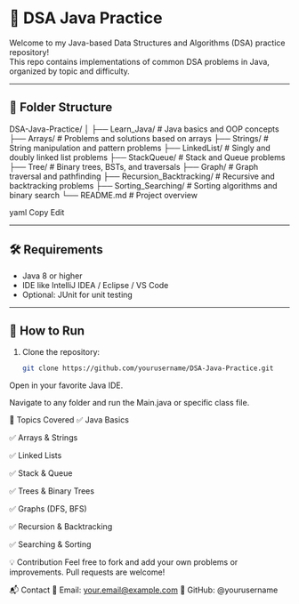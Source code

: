# 🧠 DSA Java Practice

Welcome to my Java-based Data Structures and Algorithms (DSA) practice repository!  
This repo contains implementations of common DSA problems in Java, organized by topic and difficulty.

---

## 📁 Folder Structure

DSA-Java-Practice/ │ ├── Learn_Java/ # Java basics and OOP concepts ├── Arrays/ # Problems and solutions based on arrays ├── Strings/ # String manipulation and pattern problems ├── LinkedList/ # Singly and doubly linked list problems ├── StackQueue/ # Stack and Queue problems ├── Tree/ # Binary trees, BSTs, and traversals ├── Graph/ # Graph traversal and pathfinding ├── Recursion_Backtracking/ # Recursive and backtracking problems ├── Sorting_Searching/ # Sorting algorithms and binary search └── README.md # Project overview

yaml
Copy
Edit

---

## 🛠️ Requirements

- Java 8 or higher
- IDE like IntelliJ IDEA / Eclipse / VS Code
- Optional: JUnit for unit testing

---

## 🚀 How to Run

1. Clone the repository:
   ```bash
   git clone https://github.com/yourusername/DSA-Java-Practice.git
Open in your favorite Java IDE.

Navigate to any folder and run the Main.java or specific class file.

📌 Topics Covered
✅ Java Basics

✅ Arrays & Strings

✅ Linked Lists

✅ Stack & Queue

✅ Trees & Binary Trees

✅ Graphs (DFS, BFS)

✅ Recursion & Backtracking

✅ Searching & Sorting

💡 Contribution
Feel free to fork and add your own problems or improvements.
Pull requests are welcome!

📬 Contact
📧 Email: your.email@example.com
🔗 GitHub: @yourusername

